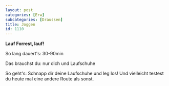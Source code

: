 ```yaml
---
layout: post
categories: [Erw]
subcategories: [Draussen]
title: Joggen
id: 1110
---
```

**Lauf Forrest, lauf!**

So lang dauert's: 30-90min

Das brauchst du: nur dich und Laufschuhe

So geht's: Schnapp dir deine Laufschuhe und leg los! Und vielleicht testest du heute mal eine andere Route als sonst.
